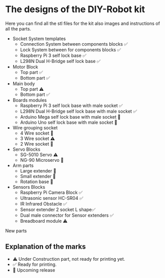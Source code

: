 # The designs of the DIY-Robot kit

Here you can find all the stl files for the kit also images and instructions of all the parts.

* Socket System templates 
  * Connection System between components blocks :white_check_mark:
  * Lock System between for components blocks :white_check_mark:
  * Raspberry Pi 3 self lock base :white_check_mark:
  * L298N Dual H-Bridge self lock base :white_check_mark:
* Motor Block 
  * Top part :white_check_mark:
  * Bottom part :white_check_mark:
* Main body 
  * Top part :warning:
  * Bottom part :white_check_mark:
* Boards modules
  * Raspberry Pi 3 self lock base with male socket :white_check_mark:
  * L298N Dual H-Bridge self lock base with male socket :white_check_mark:
  * Arduino Mega self lock base with male socket :construction:
  * Arduino Uno self lock base with male socket :construction:
* Wire grouping socket 
  * 4 Wire socket  :construction:
  * 3 Wire socket :warning:
  * 2 Wire socket  :construction:
* Servo Blocks
  * SG-5010 Servo :warning:
  * NG-90 Microservo :construction:
* Arm parts
  * Large extender :construction:
  * Small extender :construction:
  * Rotation base :construction:
* Sensors Blocks
  * Raspberry Pi Camera Block :white_check_mark:
  * Ultrasonic sensor HC-SR04 :white_check_mark:
  * IR Infrared Obstacle :white_check_mark:
  * Sensor extender 2 socket L shape:white_check_mark:
  * Dual male connector for Sensor extenders :white_check_mark:
  * Breadboard module :warning:

New parts 
## Explanation of the marks
* :warning: Under Construction part, not ready for printing yet.
* :white_check_mark: Ready for printing.
* :construction: Upcoming release
